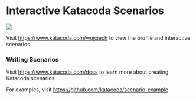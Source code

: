# Interactive Katacoda Scenarios

[![](http://shields.katacoda.com/katacoda/wojciech/count.svg)](https://www.katacoda.com/wojciech "Get your profile on Katacoda.com")

Visit https://www.katacoda.com/wojciech to view the profile and interactive scenarios

### Writing Scenarios
Visit https://www.katacoda.com/docs to learn more about creating Katacoda scenarios

For examples, visit https://github.com/katacoda/scenario-example
